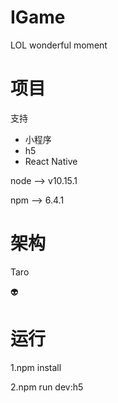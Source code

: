 # IGame
LOL wonderful moment

# 项目
支持
* 小程序
* h5
* React Native

node --> v10.15.1

npm --> 6.4.1

# 架构

Taro

:alien:

# 运行

1.npm install

2.npm run dev:h5
